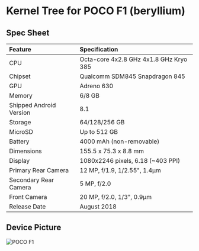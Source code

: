 # Kernel Tree for POCO F1 (beryllium)

## Spec Sheet

| Feature                 | Specification                     	   |
| :---------------------- | :------------------------------------- |
| CPU                     | Octa-core 4x2.8 GHz 4x1.8 GHz Kryo 385 |
| Chipset                 | Qualcomm SDM845 Snapdragon 845         |
| GPU                     | Adreno 630                             |
| Memory                  | 6/8 GB                                 |
| Shipped Android Version | 8.1                                    |
| Storage                 | 64/128/256 GB                          |
| MicroSD                 | Up to 512 GB                           |
| Battery                 | 4000 mAh (non-removable)               |
| Dimensions              | 155.5 x 75.3 x 8.8 mm                  |
| Display                 | 1080x2246 pixels, 6.18 (~403 PPI)      |
| Primary Rear Camera     | 12 MP, f/1.9, 1/2.55", 1.4µm           |
| Secondary Rear Camera	  | 5 MP, f/2.0			           |
| Front Camera            | 20 MP, f/2.0, 1/3", 0.9µm              |
| Release Date            | August 2018                            |

## Device Picture

![POCO F1](https://i01.appmifile.com/webfile/globalimg/products/m/poco/slider-r.png "POCO F1")
